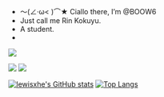 - ～(∠·ω< )⌒★ Ciallo there, I’m @BOOW6
- Just call me Rin Kokuyu.
- A student.
- 

![](https://count.getloli.com/@BOOW6?name=BOOW6&theme=capoo-2)

![](https://img.shields.io/badge/Intel(R)-Arc(TM)_B580_Graphics-blue?style=flat&logo=intel&logoColor=ffffff) ![](https://img.shields.io/badge/Xiaomi-Redmi_Note_13_Pro-blue?style=flat&logo=xiaomi&logoColor=ffffff)

[![lewisxhe's GitHub stats](https://github-readme-stats.vercel.app/api?username=BOOW6&show_icons=true&theme=gruvbox)](https://github.com/anuraghazra/github-readme-stats) [![Top Langs](https://github-readme-stats.vercel.app/api/top-langs/?username=BOOW6&theme=gruvbox)](https://github.com/anuraghazra/github-readme-stats)
